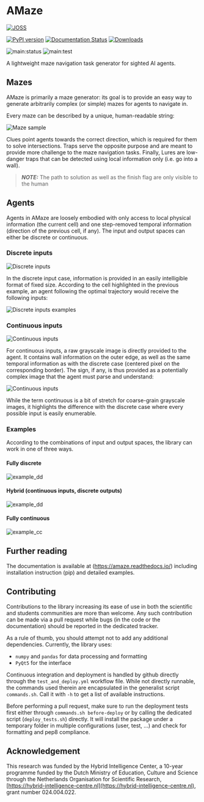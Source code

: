 # AMaze

[![JOSS](https://joss.theoj.org/papers/bc6892f6873808ced10bc8c4c222e635/status.svg)](https://joss.theoj.org/papers/bc6892f6873808ced10bc8c4c222e635)

[![PyPI version](https://badge.fury.io/py/amaze-benchmarker.svg)](https://badge.fury.io/py/amaze-benchmarker)
[![Documentation Status](https://readthedocs.org/projects/amaze/badge/?version=latest)](https://amaze.readthedocs.io/en/latest/?badge=latest)
[![Downloads](https://static.pepy.tech/badge/amaze-benchmarker)](https://pepy.tech/project/amaze-benchmarker)

![main:status](https://github.com/kgd-al/amaze/actions/workflows/test_and_deploy.yml/badge.svg?branch=main)
![main:test](https://github.com/kgd-al/amaze/actions/workflows/extensive_testing.yml/badge.svg?branch=main)


A lightweight maze navigation task generator for sighted AI agents.

## Mazes

AMaze is primarily a maze generator: its goal is to provide an easy way to 
generate arbitrarily complex (or simple) mazes for agents to navigate in.

Every maze can be described by a unique, human-readable string:

<picture>
    <source
        media="(prefers-color-scheme: dark)"
        srcset="https://raw.githubusercontent.com/kgd-al/amaze/master/docs/latex/maze/dark.png">
    <img
        alt="Maze sample"
        src="https://raw.githubusercontent.com/kgd-al/amaze/master/docs/latex/maze/light.png">
</picture>
  

Clues point agents towards the correct direction, which is required for them to solve intersections.
Traps serve the opposite purpose and are meant to provide more challenge to the maze navigation tasks.
Finally, Lures are low-danger traps that can be detected using local information only (i.e. go into a wall).

> **_NOTE:_** The path to solution as well as the finish flag are only visible to the human

## Agents

Agents in AMaze are loosely embodied with only access to local physical information (the current cell)
and one step-removed temporal information (direction of the previous cell, if any).
The input and output spaces can either be discrete or continuous.

### Discrete inputs

<picture>
    <source
        media="(prefers-color-scheme: dark)"
        srcset="https://raw.githubusercontent.com/kgd-al/amaze/master/docs/latex/agents/dark-0.png">
    <img
        alt="Discrete inputs"
        src="https://raw.githubusercontent.com/kgd-al/amaze/master/docs/latex/agents/light-0.png">
</picture>

In the discrete input case, information is provided in an easily intelligible format of fixed size.
According to the cell highlighted in the previous example, an agent following the optimal trajectory 
would receive the following inputs:

<picture>
    <source
        media="(prefers-color-scheme: dark)"
        srcset="https://raw.githubusercontent.com/kgd-al/amaze/master/docs/latex/agents/dark-1.png">
    <img
        alt="Discrete inputs examples"
        src="https://raw.githubusercontent.com/kgd-al/amaze/master/docs/latex/agents/light-1.png">
</picture>

### Continuous inputs

<picture>
    <source
        media="(prefers-color-scheme: dark)"
        srcset="https://raw.githubusercontent.com/kgd-al/amaze/master/docs/latex/agents/dark-2.png">
    <img
        alt="Continuous inputs"
        src="https://raw.githubusercontent.com/kgd-al/amaze/master/docs/latex/agents/light-2.png">
</picture>

For continuous inputs, a raw grayscale image is directly provided to the agent.
It contains wall information on the outer edge, as well as the same temporal information as with the
discrete case (centered pixel on the corresponding border).
The sign, if any, is thus provided as a potentially complex image that the agent must parse and understand:

<picture>
    <source
        media="(prefers-color-scheme: dark)"
        srcset="https://raw.githubusercontent.com/kgd-al/amaze/master/docs/latex/agents/dark-3.png">
    <img
        alt="Continuous inputs"
        src="https://raw.githubusercontent.com/kgd-al/amaze/master/docs/latex/agents/light-3.png">
</picture>

While the term continuous is a bit of stretch for coarse-grain grayscale images, it highlights the
difference with the discrete case where every possible input is easily enumerable.

### Examples

According to the combinations of input and output spaces, the library can work in one of three ways.

#### Fully discrete

![example_dd](https://raw.githubusercontent.com/kgd-al/amaze/master/docs/demo/dd.gif)

#### Hybrid (continuous inputs, discrete outputs)

![example_dd](https://raw.githubusercontent.com/kgd-al/amaze/master/docs/demo/cd.gif)

#### Fully continuous

![example_cc](https://raw.githubusercontent.com/kgd-al/amaze/master/docs/demo/cc.gif)

## Further reading
The documentation is available at (https://amaze.readthedocs.io/) including
installation instruction (pip) and detailed examples.

## Contributing

Contributions to the library increasing its ease of use in both the scientific and
students communities are more than welcome.
Any such contribution can be made via a pull request while bugs (in the code or the documentation)
should be reported in the dedicated tracker.

As a rule of thumb, you should attempt not to add any additional dependencies.
Currently, the library uses:
- `numpy` and `pandas` for data processing and formatting
- `PyQt5` for the interface

Continuous integration and deployment is handled by github directly through the `test_and_deploy.yml` workflow file.
While not directly runnable, the commands used therein are encapsulated in the generalist script `commands.sh`.
Call it with `-h` to get a list of available instructions.

Before performing a pull request, make sure to run the deployment tests first either through `commands.sh before-deploy` or by calling the dedicated script (`deploy_tests.sh`) directly.
It will install the package under a temporary folder in multiple configurations (user, test, ...) and check for formatting and pep8 compliance.

## Acknowledgement

This research was funded by the Hybrid Intelligence Center, a 10-year programme
funded by the Dutch Ministry of Education, Culture and Science through the
Netherlands Organisation for Scientific Research,
[https://hybrid-intelligence-centre.nl](https://hybrid-intelligence-centre.nl), grant number 024.004.022.
